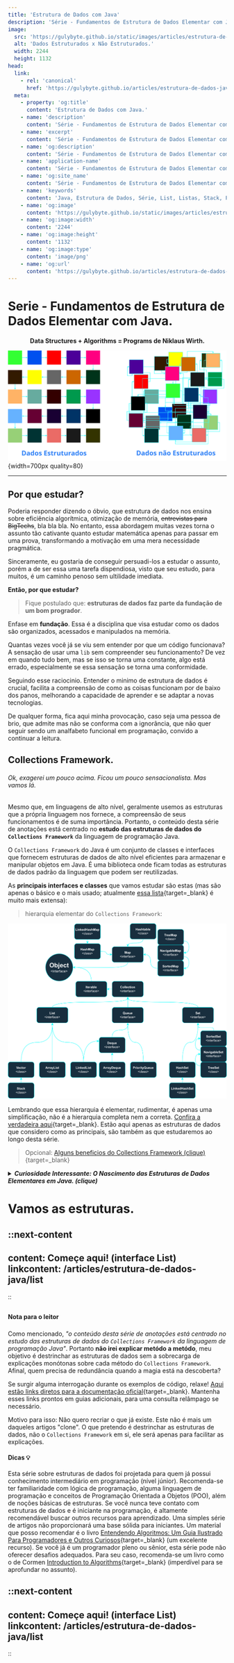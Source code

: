```yaml
---
title: 'Estrutura de Dados com Java'
description: 'Série - Fundamentos de Estrutura de Dados Elementar com Java.'
image:
  src: 'https://gulybyte.github.io/static/images/articles/estrutura-de-dados-java/dados-estruturados-x-nao-estruturados.png'
  alt: 'Dados Estruturados x Não Estruturados.'
  width: 2244
  height: 1132
head:
  link:
    - rel: 'canonical'
      href: 'https://gulybyte.github.io/articles/estrutura-de-dados-java'
  meta:
    - property: 'og:title'
      content: 'Estrutura de Dados com Java.'
    - name: 'description'
      content: 'Série - Fundamentos de Estrutura de Dados Elementar com Java.'
    - name: 'excerpt'
      content: 'Série - Fundamentos de Estrutura de Dados Elementar com Java.'
    - name: 'og:description'
      content: 'Série - Fundamentos de Estrutura de Dados Elementar com Java.'
    - name: 'application-name'
      content: 'Série - Fundamentos de Estrutura de Dados Elementar com Java.'
    - name: 'og:site_name'
      content: 'Série - Fundamentos de Estrutura de Dados Elementar com Java.'
    - name: 'keywords'
      content: 'Java, Estrutura de Dados, Série, List, Listas, Stack, Pilha, Árvores, Trees, Filas, Queues, Mapas, Maps, Set, Algoritmos e Estrutura de Dados Java'
    - name: 'og:image'
      content: 'https://gulybyte.github.io/static/images/articles/estrutura-de-dados-java/dados-estruturados-x-nao-estruturados.png'
    - name: 'og:image:width'
      content: '2244'
    - name: 'og:image:height'
      content: '1132'
    - name: 'og:image:type'
      content: 'image/png'
    - name: 'og:url'
      content: 'https://gulybyte.github.io/articles/estrutura-de-dados-java'
---
```



# Serie - Fundamentos de Estrutura de Dados Elementar com Java.

<h2 style="font-size:1em;text-align:center;padding-top:0em!important;border-bottom:0px">Data Structures + Algorithms = Programs de Niklaus Wirth.</h2>

![Dados Estruturados x Não Estruturados](/static/images/articles/estrutura-de-dados-java/dados-estruturados-x-nao-estruturados.png){width=700px quality=80}

---

<main>

## Por que estudar?

Poderia responder dizendo o óbvio, que estrutura de dados nos ensina sobre eficiência algorítmica, otimização de memória, <s>entrevistas para BigTechs</s>, bla bla bla. No entanto, essa abordagem muitas vezes torna o assunto tão cativante quanto estudar matemática apenas para passar em uma prova, transformando a motivação em uma mera necessidade pragmática.

Sinceramente, eu gostaria de conseguir persuadi-los a estudar o assunto, porém a de ser essa uma tarefa dispendiosa, visto que seu estudo, para muitos, é um caminho penoso sem ultilidade imediata.

**Então, por que estudar?**

> Fique postulado que: **estruturas de dados faz parte da fundação de um bom progrador**.

Enfase em **fundação**. Essa é a disciplina que visa estudar como os dados são organizados, acessados e manipulados na memória.

Quantas vezes você já se viu sem entender por que um código funcionava? A sensação de usar uma `lib` sem compreender seu funcionamento? De vez em quando tudo bem, mas se isso se torna uma constante, algo está errado, especialmente se essa sensação se torna uma conformidade.

Seguindo esse raciocinio. Entender o minimo de estrutura de dados é crucial, facilita a compreensão de como as coisas funcionam por de baixo dos panos, melhorando a capacidade de aprender e se adaptar a novas tecnologias.

De qualquer forma, fica aqui minha provocação, caso seja uma pessoa de brio, que admite mas não se conforma com a ignorância, que não quer seguir sendo um analfabeto funcional em programação, convido a continuar a leitura.

## Collections Framework.

###### _Ok, exagerei um pouco acima. Ficou um pouco sensacionalista. Mas vamos lá._

Mesmo que, em linguagens de alto nível, geralmente usemos as estruturas que a própria linguagem nos fornece, a compreensão de seus funcionamentos é de suma importância. Portanto, o conteúdo desta série de anotações está centrado no **estudo das estruturas de dados do `Collections Framework`** da linguagem de programação Java.

O `Collections Framework` do Java é um conjunto de classes e interfaces que fornecem estruturas de dados de alto nível eficientes para armazenar e manipular objetos em Java. É uma biblioteca onde ficam todas as estruturas de dados padrão da linguagem que podem ser reutilizadas.

As **principais interfaces e classes** que vamos estudar são estas (mas são apenas o básico e o mais usado; atualmente [essa lista](https://docs.oracle.com/en/java/javase/21/docs/api/overview-tree.html){target=_blank} é muito mais extensa):

> hierarquia elementar do `Collections Framework`:

![Hierarquia rudimentar do Collections Framework do Java.](/static/images/articles/estrutura-de-dados-java/collections-framework-java.png)

</main>

Lembrando que essa hierarquia é elementar, rudimentar, é apenas uma simplificação, não é a hierarquia completa nem a correta. [Confira a verdadeira aqui](https://docs.oracle.com/en/java/javase/21/docs/api/overview-tree.html){target=_blank}. Estão aqui apenas as estruturas de dados que considero como as principais, são também as que estudaremos ao longo desta série.

> Opcional: [Alguns beneficios do Collections Framework (clique)](https://docs.oracle.com/javase/tutorial/collections/intro/index.html#benefits-of-the-java-collections-framework){target=_blank}

<details>
<summary>
  <h5 style="display: inline;cursor:pointer;">
    Curiosidade Interessante: O Nascimento das Estruturas de Dados Elementares em Java. (clique)
  </h5>
</summary>

<br>

No embrião do Java, originalmente batizado como `Oak`, as únicas estruturas de dados elementares disponíveis eram o venerável `Vector` e o confiável `Hashtable`. Uma nota curiosa: o `Hashtable`, na época, não seguia o padrão de nomenclatura atual, que deveria ser chamado de `HashTable`.

Entretanto, à medida que Java evoluiu e enfrentou desafios mais complexos, a demanda por uma variedade mais ampla de estruturas de dados cresceu. Isso culminou no desenvolvimento do tão essencial `Collections Framework` no Java 1.2.

Uma curiosidade que frequentemente causa confusão (eu mesmo já me vi nessa situação) é a relação da interface `Map` com o `Collections Framework`. Ao contrário das outras estruturas de dados, `Map` não estende diretamente de `java.util.Collection`, gerando um equívoco comum. No entanto, é importante salientar que, sim, `Map` é parte integral do `Collections Framework`. [O porque de Map não estender de Collections é visto aqui](https://docs.oracle.com/javase/8/docs/technotes/guides/collections/designfaq.html#a14){target=blank}.

</details>

# Vamos as estruturas.

::next-content
---
content: Começe aqui! (interface List)
linkcontent: /articles/estrutura-de-dados-java/list
---
::

<div class="clear-both"></div>

#### Nota para o leitor <i class="pi pi-exclamation-triangle" style="color: yellow; font-size: 25px;"></i>

Como mencionado, _"o conteúdo desta série de anotações está centrado no estudo das estruturas de dados do `Collections Framework` da linguagem de programação Java"_. Portanto **não irei explicar metódo a metódo**, meu objetivo é destrinchar as estruturas de dados sem a sobrecarga de explicações monótonas sobre cada método do `Collections Framework`. Afinal, quem precisa de redundância quando a magia está na descoberta?

Se surgir alguma interrogação durante os exemplos de código, relaxe! [Aqui estão links diretos para a documentação oficial](/articles/estrutura-de-dados-java/links-ref){target=_blank}. Mantenha esses links prontos em guias adicionais, para uma consulta relâmpago se necessário.

Motivo para isso: Não quero recriar o que já existe. Este não é mais um daqueles artigos "clone". O que pretendo é destrinchar as estruturas de dados, não o `Collections Framework` em si, ele será apenas para facilitar as explicações.

#### Dicas 💡

Esta série sobre estruturas de dados foi projetada para quem já possui conhecimento intermediário em programação (nível júnior). Recomenda-se ter familiaridade com lógica de programação, alguma linguagem de programação e conceitos de Programação Orientada a Objetos (POO), além de noções básicas de estruturas. Se você nunca teve contato com estruturas de dados e é iniciante na programação, é altamente recomendável buscar outros recursos para aprendizado. Uma simples série de artigos não proporcionará uma base sólida para iniciantes. Um material que posso recomendar é o livro [Entendendo Algoritmos: Um Guia Ilustrado Para Programadores e Outros Curiosos](https://www.amazon.com.br/Entendendo-Algoritmos-Ilustrado-Programadores-Curiosos/dp/8575225634){target=_blank} (um excelente recurso). Se você já é um programador pleno ou sênior, esta série pode não oferecer desafios adequados. Para seu caso, recomenda-se um livro como o de Cormen [Introduction to Algorithms](https://www.amazon.com.br/Introduction-Algorithms-Fourth-Thomas-Cormen/dp/026204630X/ref=sr_1_2){target=_blank} (imperdível para se aprofundar no assunto).

::next-content
---
content: Começe aqui! (interface List)
linkcontent: /articles/estrutura-de-dados-java/list
---
::
